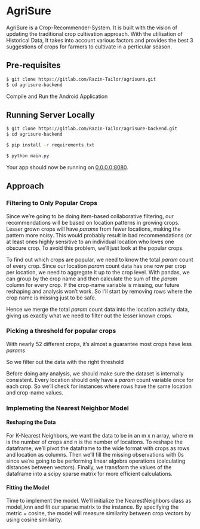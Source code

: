 # AgriSure

AgriSure is a Crop-Recommender-System. It is built with the vision of updating the traditional crop cultivation approach. With the utilisation of Historical Data, It takes into account various factors and provides the best 3 suggestions of crops for farmers to cultivate in a perticular season.

## Pre-requisites


```sh
$ git clone https://gitlab.com/Razin-Tailor/agrisure.git
$ cd agrisure-backend

```

Compile and Run the Android Application


## Running Server Locally


```sh
$ git clone https://gitlab.com/Razin-Tailor/agrisure-backend.git
$ cd agrisure-backend

$ pip install -r requirements.txt

$ python main.py

```

Your app should now be running on [0.0.0.0:8080](http://0.0.0.0:8080/).

## Approach

### Filtering to Only Popular Crops

Since we’re going to be doing item-based collaborative filtering, our recommendations will be based on location patterns in growing crops. Lesser grown crops will have *params* from fewer locations, making the pattern more noisy. This would probably result in bad recommendations (or at least ones highly sensitive to an individual location who loves one obscure crop. To avoid this problem, we’ll just look at the popular crops.

To find out which crops are popular, we need to know the total *param* count of every crop. Since our location *param* count data has one row per crop per location, we need to aggregate it up to the crop level. With pandas, we can group by the crop name and then calculate the sum of the *param* column for every crop. If the crop-name variable is missing, our future reshaping and analysis won’t work. So I’ll start by removing rows where the crop name is missing just to be safe.

Hence we merge the total *param* count data into the location activity data, giving us exactly what we need to filter out the lesser known crops.

### Picking a threshold for popular crops

With nearly 52 different crops, it’s almost a guarantee most crops have less *params*

So we filter out the data with the right threshold

Before doing any analysis, we should make sure the dataset is internally consistent. Every location should only have a *param* count variable once for each crop. So we’ll check for instances where rows have the same location and crop-name values.

### Implemeting the Nearest Neighbor Model

#### Reshaping the Data

For K-Nearest Neighbors, we want the data to be in an m x n array, where m is the number of crops and n is the number of locations. To reshape the dataframe, we’ll pivot the dataframe to the wide format with crops as rows and location as columns. Then we’ll fill the missing observations with 0s since we’re going to be performing linear algebra operations (calculating distances between vectors). Finally, we transform the values of the dataframe into a scipy sparse matrix for more efficient calculations.

#### Fitting the Model

Time to implement the model. We’ll initialize the NearestNeighbors class as model_knn and fit our sparse matrix to the instance. By specifying the metric = cosine, the model will measure similarity between crop vectors by using cosine similarity.